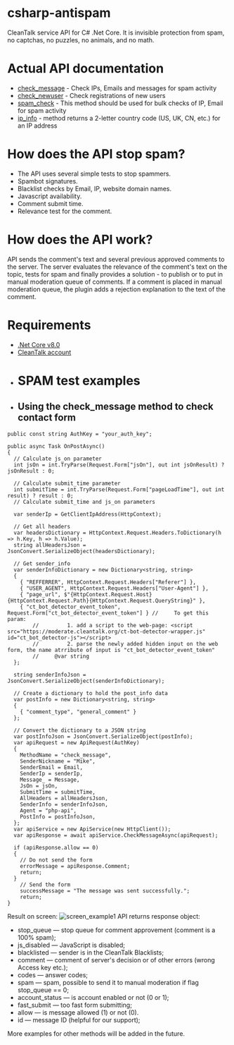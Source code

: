 # csharp-antispam
CleanTalk service API for C# .Net Core. It is invisible protection from spam, no captchas, no puzzles, no animals, and no math.
# Actual API documentation
* [check_message](https://cleantalk.org/help/api-check-message) - Check IPs, Emails and messages for spam activity
* [check_newuser](https://cleantalk.org/help/api-check-newuser) - Check registrations of new users
* [spam_check](https://cleantalk.org/help/api-spam-check) - This method should be used for bulk checks of IP, Email for spam activity
* [ip_info](https://cleantalk.org/help/api-ip-info-country-code) - method returns a 2-letter country code (US, UK, CN, etc.) for an IP address
# How does the API stop spam?
* The API uses several simple tests to stop spammers.
* Spambot signatures.
* Blacklist checks by Email, IP, website domain names.
* Javascript availability.
* Comment submit time.
* Relevance test for the comment.
# How does the API work?
API sends the comment's text and several previous approved comments to the server. The server evaluates the relevance of the comment's text on the topic, tests for spam and finally provides a solution - to publish or to put in manual moderation queue of comments. If a comment is placed in manual moderation queue, the plugin adds a rejection explanation to the text of the comment.
# Requirements
* [.Net Core v8.0](https://dotnet.microsoft.com/en-us/download/dotnet/8.0)
* [CleanTalk account](https://cleantalk.org/register?product=anti-spam)
* # SPAM test examples
* ## Using the check_message method to check contact form
```
public const string AuthKey = "your_auth_key";

public async Task OnPostAsync()
{
  // Calculate js_on parameter
  int jsOn = int.TryParse(Request.Form["jsOn"], out int jsOnResult) ? jsOnResult : 0;

  // Calculate submit_time parameter
  int submitTime = int.TryParse(Request.Form["pageLoadTime"], out int result) ? result : 0;
  // Calculate submit_time and js_on parameters
  
  var senderIp = GetClientIpAddress(HttpContext);
  
  // Get all headers
  var headersDictionary = HttpContext.Request.Headers.ToDictionary(h => h.Key, h => h.Value);
  string allHeadersJson = JsonConvert.SerializeObject(headersDictionary);

  // Get sender_info
  var senderInfoDictionary = new Dictionary<string, string>
  {
    { "REFFERRER", HttpContext.Request.Headers["Referer"] },
    { "USER_AGENT", HttpContext.Request.Headers["User-Agent"] },
    { "page_url", $"{HttpContext.Request.Host}{HttpContext.Request.Path}{HttpContext.Request.QueryString}" },
    { "ct_bot_detector_event_token", Request.Form["ct_bot_detector_event_token"] } //     To get this param:
        //         1. add a script to the web-page: <script src="https://moderate.cleantalk.org/ct-bot-detector-wrapper.js" id="ct_bot_detector-js"></script>
        //         2. parse the newly added hidden input on the web form, the name atrribute of input is "ct_bot_detector_event_token" 
        //     @var string
  };

  string senderInfoJson = JsonConvert.SerializeObject(senderInfoDictionary);
  
  // Create a dictionary to hold the post_info data
  var postInfo = new Dictionary<string, string>
  {
    { "comment_type", "general_comment" }
  };

  // Convert the dictionary to a JSON string
  var postInfoJson = JsonConvert.SerializeObject(postInfo);
  var apiRequest = new ApiRequest(AuthKey)
  {
    MethodName = "check_message",
    SenderNickname = "Mike",
    SenderEmail = Email,
    SenderIp = senderIp,
    Message_ = Message,
    JsOn = jsOn,
    SubmitTime = submitTime,
    AllHeaders = allHeadersJson,
    SenderInfo = senderInfoJson,
    Agent = "php-api",
    PostInfo = postInfoJson,
  };
  var apiService = new ApiService(new HttpClient());
  var apiResponse = await apiService.CheckMessageAsync(apiRequest);

  if (apiResponse.allow == 0)
  {
    // Do not send the form
    errorMessage = apiResponse.Comment;
    return;
  }
    // Send the form
    successMessage = "The message was sent successfully.";
    return;
}
```
Result on screen:
![screen_example1](https://github.com/Barogg/csharp-antispam.NetCore/assets/38746827/1e77fd8f-de39-4d23-8ce6-39b8c67391be)
API returns response object:
* stop_queue — stop queue for comment approvement (comment is a 100% spam);
* js_disabled — JavaScript is disabled;
* blacklisted — sender is in the CleanTalk Blacklists;
* comment — comment of server's decision or of other errors (wrong Access key etc.);
* codes — answer codes;
* spam — spam, possible to send it to manual moderation if flag stop_queue == 0;
* account_status — is account enabled or not (0 or 1);
* fast_submit — too fast form submitting;
* allow — is message allowed (1) or not (0).
* id — message ID (helpful for our support);

More examples for other methods will be added in the future.
